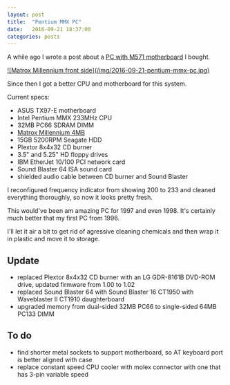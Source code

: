 ```yaml
---
layout: post
title:  "Pentium MMX PC"
date:   2016-09-21 18:37:00
categories: posts
---
```


A while ago I wrote a post about a [PC with M571 motherboard](/posts/2016/05/13/m571-retro-pc/) I bought.

<a href="/img/2016-09-21-pentium-mmx-pc-full.jpg">
![Matrox Millennium front side](/img/2016-09-21-pentium-mmx-pc.jpg)
</a>

Since then I got a better CPU and motherboard for this system.

Current specs:

* ASUS TX97-E motherboard
* Intel Pentium MMX 233MHz CPU
* 32MB PC66 SDRAM DIMM
* [Matrox Millennium 4MB](/posts/2016/07/01/matrox-millennium/)
* 15GB 5200RPM Seagate HDD
* Plextor 8x4x32 CD burner
* 3.5" and 5.25" HD floppy drives
* IBM EtherJet 10/100 PCI network card
* Sound Blaster 64 ISA sound card
* shielded audio cable between CD burner and Sound Blaster

I reconfigured frequency indicator from showing 200 to 233 and
cleaned everything thoroughly, so now it looks pretty fresh.

This would've been am amazing PC for 1997 and even 1998.
It's certainly much better that my first PC from 1996.

I'll let it air a bit to get rid of agressive cleaning chemicals
and then wrap it in plastic and move it to storage.

Update
------

* replaced Plextor 8x4x32 CD burner with an LG GDR-8161B DVD-ROM drive, updated firmware from 1.00 to 1.02
* replaced Sound Blaster 64 with Sound Blaster 16 CT1950 with Waveblaster II CT1910 daughterboard
* upgraded memory from dual-sided 32MB PC66 to single-sided 64MB PC133 DIMM

To do
-----

* find shorter metal sockets to support motherboard, so AT keyboard port is better aligned with case
* replace constant speed CPU cooler with molex connector with one that has 3-pin variable speed
